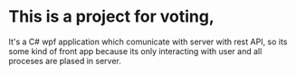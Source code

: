 # This is a project for voting,
It's a C# wpf application which comunicate with server with rest API,
so its some kind of front app because its only interacting with user and all proceses are plased in server.